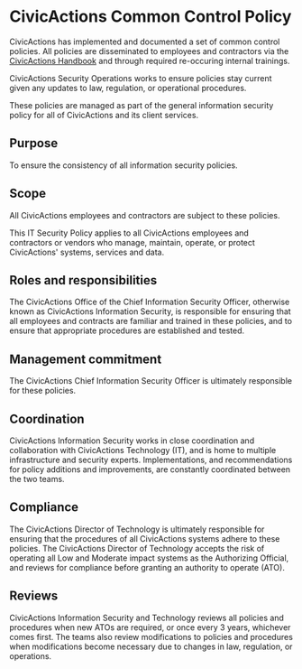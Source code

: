 # CivicActions Common Control Policy

CivicActions has implemented and documented a set of common control policies. All policies are disseminated to employees and contractors via the [CivicActions Handbook](https://civicactions-handbook.readthedocs.io/en/latest/README/) and through required re-occuring internal trainings.

CivicActions Security Operations works to ensure policies stay current given any updates to law, regulation, or operational procedures.

These policies are managed as part of the general information security policy for all of CivicActions and its client services.

## Purpose

To ensure the consistency of all information security policies.

## Scope

All CivicActions employees and contractors are subject to these policies.

This IT Security Policy applies to all CivicActions employees and contractors or vendors who manage, maintain, operate, or protect CivicActions' systems, services and data.

## Roles and responsibilities

The CivicActions Office of the Chief Information Security Officer, otherwise known as CivicActions Information Security, is responsible for ensuring that all employees and contracts are familiar and trained in these policies, and to ensure that appropriate procedures are established and tested.

## Management commitment

The CivicActions Chief Information Security Officer is ultimately responsible for these policies. 

## Coordination 

CivicActions Information Security works in close coordination and collaboration with CivicActions Technology (IT), and is home to multiple infrastructure and security experts. Implementations, and recommendations for policy additions and improvements, are constantly coordinated between the two teams. 

## Compliance

The CivicActions Director of Technology is ultimately responsible for ensuring that the procedures of all CivicActions systems adhere to these policies. The CivicActions Director of Technology accepts the risk of operating all Low and Moderate impact systems as the Authorizing Official, and reviews for compliance before granting an authority to operate (ATO).	

## Reviews

CivicActions Information Security and Technology reviews all policies and procedures when new ATOs are required, or once every 3 years, whichever comes first. The teams also review modifications to policies and procedures when modifications become necessary due to changes in law, regulation, or operations.
